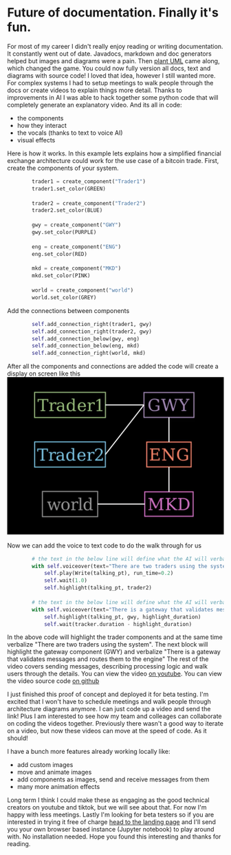 # Future of documentation. Finally it's fun.
For most of my career I didn't really enjoy reading or writing documentation.
It constantly went out of date. Javadocs, markdown and doc generators helped
but images and diagrams were a pain. Then [plant UML](https://plantuml.com/sequence-diagram)
came along, which changed the game. You could now fully version all docs, text 
and diagrams with source code! I loved that idea, however I still wanted more.
For complex systems I had to setup meetings to walk people through the docs or create 
videos to explain things more detail. Thanks to improvements in AI I was able
to hack together some python code that will completely generate an explanatory 
video. And its all in code:
* the components
* how they interact
* the vocals (thanks to text to voice AI)
* visual effects

Here is how it works. In this example
lets explains how a simplified financial exchange architecture could work for 
the use case of a bitcoin trade. First, create the components of your system. 
```python
        trader1 = create_component("Trader1")
        trader1.set_color(GREEN)
        
        trader2 = create_component("Trader2")
        trader2.set_color(BLUE)
        
        gwy = create_component("GWY")
        gwy.set_color(PURPLE)
        
        eng = create_component("ENG")
        eng.set_color(RED)
        
        mkd = create_component("MKD")
        mkd.set_color(PINK)
        
        world = create_component("world")
        world.set_color(GREY)
```
Add the connections between components
```python
        self.add_connection_right(trader1, gwy)
        self.add_connection_right(trader2, gwy)
        self.add_connection_below(gwy, eng)
        self.add_connection_below(eng, mkd)
        self.add_connection_right(world, mkd)
```
After all the components and connections are added the code will create a display
on screen like this ![exchange architecture](resources/future-of-documentation/exchange-architecture.jpg)

Now we can add the voice to text code to do the walk through for us
```python
        # the text in the below line will define what the AI will verbalize
        with self.voiceover(text="There are two traders using the system") as tracker:
            self.play(Write(talking_pt), run_time=0.2)
            self.wait(1.0)
            self.highlight(talking_pt, trader2)
            
        # the text in the below line will define what the AI will verbalize
        with self.voiceover(text="There is a gateway that validates messages and routes them to the engine") as tracker:
            self.highlight(talking_pt, gwy, highlight_duration)
            self.wait(tracker.duration - highlight_duration)
```
In the above code will highlight the trader components and at the same time verbalize 
"There are two traders using the system". The next block will highlight the gateway
component (GWY) and verbalize "There is a gateway that validates messages and routes them to the engine"
The rest of the video covers sending messages, describing processing logic and walk users through the details.
You can view the video [on youtube](https://youtu.be/H-LkCHaIMvM). You can view
the video source code [on github](resources/future-of-documentation/exchange-architecture-with-voice-code.py)

I just finished this proof of concept and deployed it for beta testing. I'm excited that
I won't have to schedule meetings and walk people through architecture diagrams anymore. I can just
code up a video and send the link! Plus I am interested to see how my team and colleages 
can collaborate on coding the videos together. Previously there wasn't a good way to 
iterate on a video, but now these videos can move at the speed of code. 
As it should! 

I have a bunch more features already working locally like:
* add custom images
* move and animate images
* add components as images, send and receive messages from them
* many more animation effects

Long term I think I could make these as engaging as the good technical creators on
youtube and tiktok, but we will see about that. For now I'm happy with less 
meetings. Lastly I'm looking for beta 
testers so if you are interested in trying it free of charge 
[head to the landing page](https://eightorchard.mailchimpsites.com/)
and I'll send you your own browser based instance (Jupyter notebook) to play around
with. No installation needed. Hope you found this interesting and thanks for reading.
